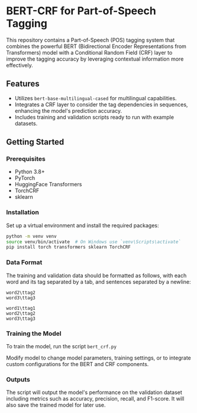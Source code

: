 # BERT-CRF for Part-of-Speech Tagging

This repository contains a Part-of-Speech (POS) tagging system that combines the powerful BERT (Bidirectional Encoder Representations from Transformers) model with a Conditional Random Field (CRF) layer to improve the tagging accuracy by leveraging contextual information more effectively.

## Features

- Utilizes `bert-base-multilingual-cased` for multilingual capabilities.
- Integrates a CRF layer to consider the tag dependencies in sequences, enhancing the model's prediction accuracy.
- Includes training and validation scripts ready to run with example datasets.

## Getting Started

### Prerequisites

- Python 3.8+
- PyTorch
- HuggingFace Transformers
- TorchCRF
- sklearn

### Installation

Set up a virtual environment and install the required packages:

```bash
python -m venv venv
source venv/bin/activate  # On Windows use `venv\Scripts\activate`
pip install torch transformers sklearn TorchCRF
```

### Data Format
The training and validation data should be formatted as follows, with each word and its tag separated by a tab, and sentences separated by a newline:

```word1\ttag1
word2\ttag2
word3\ttag3

word1\ttag1
word2\ttag2
word3\ttag3
```
### Training the Model
To train the model, run the script `bert_crf.py`

Modify model to change model parameters, training settings, or to integrate custom configurations for the BERT and CRF components.

### Outputs
The script will output the model's performance on the validation dataset including metrics such as accuracy, precision, recall, and F1-score. It will also save the trained model for later use.

